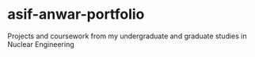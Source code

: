 # asif-anwar-portfolio
Projects and coursework from my undergraduate and graduate studies in Nuclear Engineering
